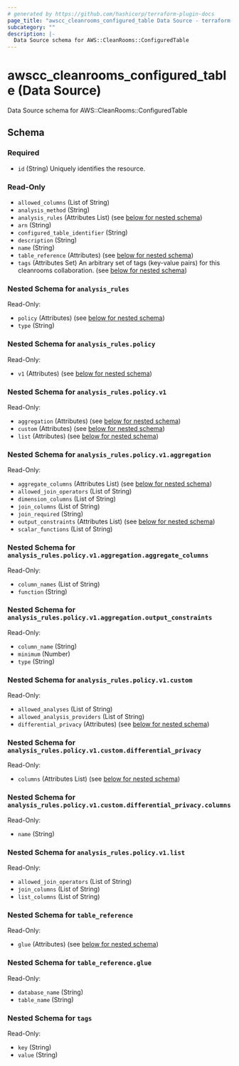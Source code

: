 ```yaml
---
# generated by https://github.com/hashicorp/terraform-plugin-docs
page_title: "awscc_cleanrooms_configured_table Data Source - terraform-provider-awscc"
subcategory: ""
description: |-
  Data Source schema for AWS::CleanRooms::ConfiguredTable
---
```


# awscc_cleanrooms_configured_table (Data Source)

Data Source schema for AWS::CleanRooms::ConfiguredTable



<!-- schema generated by tfplugindocs -->
## Schema

### Required

- `id` (String) Uniquely identifies the resource.

### Read-Only

- `allowed_columns` (List of String)
- `analysis_method` (String)
- `analysis_rules` (Attributes List) (see [below for nested schema](#nestedatt--analysis_rules))
- `arn` (String)
- `configured_table_identifier` (String)
- `description` (String)
- `name` (String)
- `table_reference` (Attributes) (see [below for nested schema](#nestedatt--table_reference))
- `tags` (Attributes Set) An arbitrary set of tags (key-value pairs) for this cleanrooms collaboration. (see [below for nested schema](#nestedatt--tags))

<a id="nestedatt--analysis_rules"></a>
### Nested Schema for `analysis_rules`

Read-Only:

- `policy` (Attributes) (see [below for nested schema](#nestedatt--analysis_rules--policy))
- `type` (String)

<a id="nestedatt--analysis_rules--policy"></a>
### Nested Schema for `analysis_rules.policy`

Read-Only:

- `v1` (Attributes) (see [below for nested schema](#nestedatt--analysis_rules--policy--v1))

<a id="nestedatt--analysis_rules--policy--v1"></a>
### Nested Schema for `analysis_rules.policy.v1`

Read-Only:

- `aggregation` (Attributes) (see [below for nested schema](#nestedatt--analysis_rules--policy--v1--aggregation))
- `custom` (Attributes) (see [below for nested schema](#nestedatt--analysis_rules--policy--v1--custom))
- `list` (Attributes) (see [below for nested schema](#nestedatt--analysis_rules--policy--v1--list))

<a id="nestedatt--analysis_rules--policy--v1--aggregation"></a>
### Nested Schema for `analysis_rules.policy.v1.aggregation`

Read-Only:

- `aggregate_columns` (Attributes List) (see [below for nested schema](#nestedatt--analysis_rules--policy--v1--aggregation--aggregate_columns))
- `allowed_join_operators` (List of String)
- `dimension_columns` (List of String)
- `join_columns` (List of String)
- `join_required` (String)
- `output_constraints` (Attributes List) (see [below for nested schema](#nestedatt--analysis_rules--policy--v1--aggregation--output_constraints))
- `scalar_functions` (List of String)

<a id="nestedatt--analysis_rules--policy--v1--aggregation--aggregate_columns"></a>
### Nested Schema for `analysis_rules.policy.v1.aggregation.aggregate_columns`

Read-Only:

- `column_names` (List of String)
- `function` (String)


<a id="nestedatt--analysis_rules--policy--v1--aggregation--output_constraints"></a>
### Nested Schema for `analysis_rules.policy.v1.aggregation.output_constraints`

Read-Only:

- `column_name` (String)
- `minimum` (Number)
- `type` (String)



<a id="nestedatt--analysis_rules--policy--v1--custom"></a>
### Nested Schema for `analysis_rules.policy.v1.custom`

Read-Only:

- `allowed_analyses` (List of String)
- `allowed_analysis_providers` (List of String)
- `differential_privacy` (Attributes) (see [below for nested schema](#nestedatt--analysis_rules--policy--v1--custom--differential_privacy))

<a id="nestedatt--analysis_rules--policy--v1--custom--differential_privacy"></a>
### Nested Schema for `analysis_rules.policy.v1.custom.differential_privacy`

Read-Only:

- `columns` (Attributes List) (see [below for nested schema](#nestedatt--analysis_rules--policy--v1--custom--differential_privacy--columns))

<a id="nestedatt--analysis_rules--policy--v1--custom--differential_privacy--columns"></a>
### Nested Schema for `analysis_rules.policy.v1.custom.differential_privacy.columns`

Read-Only:

- `name` (String)




<a id="nestedatt--analysis_rules--policy--v1--list"></a>
### Nested Schema for `analysis_rules.policy.v1.list`

Read-Only:

- `allowed_join_operators` (List of String)
- `join_columns` (List of String)
- `list_columns` (List of String)





<a id="nestedatt--table_reference"></a>
### Nested Schema for `table_reference`

Read-Only:

- `glue` (Attributes) (see [below for nested schema](#nestedatt--table_reference--glue))

<a id="nestedatt--table_reference--glue"></a>
### Nested Schema for `table_reference.glue`

Read-Only:

- `database_name` (String)
- `table_name` (String)



<a id="nestedatt--tags"></a>
### Nested Schema for `tags`

Read-Only:

- `key` (String)
- `value` (String)
